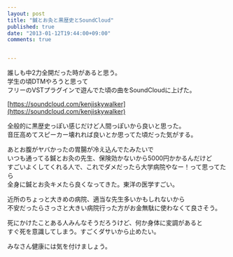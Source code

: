 ```yaml
---
layout: post
title: "鍼とお灸と黒歴史とSoundCloud"
published: true
date: "2013-01-12T19:44:00+09:00"
comments: true


---
```


誰しも中2力全開だった時があると思う。  
学生の頃DTMやろうと思って  
フリーのVSTプラグインで遊んでた頃の曲をSoundCloudに上げた。  

[https://soundcloud.com/kenjiskywalker](https://soundcloud.com/kenjiskywalker)

全般的に黒歴史っぽい感じだけど人間っぽいから良いと思った。  
音圧高めてスピーカー壊れれば良いとか思ってた頃だった気がする。

あとお腹がヤバかったの胃腸が冷え込んでたみたいで  
いつも通ってる鍼とお灸の先生、保険効かないから5000円かかるんだけど  
すごいよくしてくれる人で、これでダメだったら大学病院やなー！って思ってたら  
全身に鍼とお灸キメたら良くなってきた。東洋の医学すごい。  

近所のちょっと大きめの病院、適当な先生多いかもしれないから  
不安だったらさっさと大きい病院行った方がお金無駄に使わなくて良さそう。

死にかけたことある人みんなそうだろうけど、何か身体に変調があると  
すぐ死を意識してしまう。すごくダサいから止めたい。  

みなさん健康には気を付けましょう。

